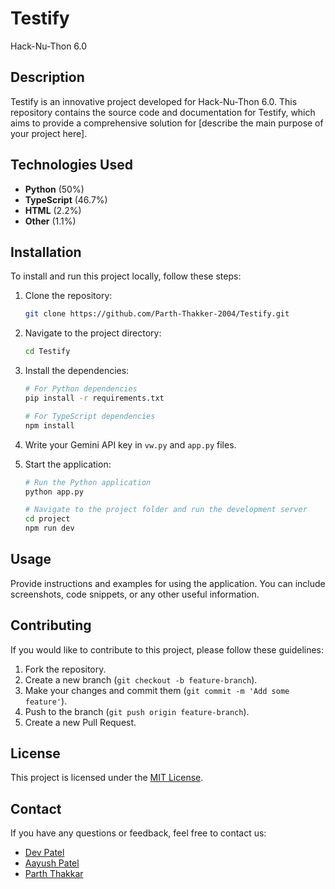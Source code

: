 
# Testify

Hack-Nu-Thon 6.0

## Description

Testify is an innovative project developed for Hack-Nu-Thon 6.0. This repository contains the source code and documentation for Testify, which aims to provide a comprehensive solution for [describe the main purpose of your project here].

## Technologies Used

- **Python** (50%)
- **TypeScript** (46.7%)
- **HTML** (2.2%)
- **Other** (1.1%)

## Installation

To install and run this project locally, follow these steps:

1. Clone the repository:
    ```bash
    git clone https://github.com/Parth-Thakker-2004/Testify.git
    ```
2. Navigate to the project directory:
    ```bash
    cd Testify
    ```
3. Install the dependencies:
    ```bash
    # For Python dependencies
    pip install -r requirements.txt

    # For TypeScript dependencies
    npm install
    ```
4. Write your Gemini API key in `vw.py` and `app.py` files.

5. Start the application:
    ```bash
    # Run the Python application
    python app.py

    # Navigate to the project folder and run the development server
    cd project
    npm run dev
    ```

## Usage

Provide instructions and examples for using the application. You can include screenshots, code snippets, or any other useful information.

## Contributing

If you would like to contribute to this project, please follow these guidelines:

1. Fork the repository.
2. Create a new branch (`git checkout -b feature-branch`).
3. Make your changes and commit them (`git commit -m 'Add some feature'`).
4. Push to the branch (`git push origin feature-branch`).
5. Create a new Pull Request.

## License

This project is licensed under the [MIT License](LICENSE).

## Contact

If you have any questions or feedback, feel free to contact us:

- [Dev Patel](mailto:dev082004@gmail.com)
- [Aayush Patel](mailto:patelaayush1830@gmail.com)
- [Parth Thakkar](mailto:parththakker2004@gmail.com)
```
